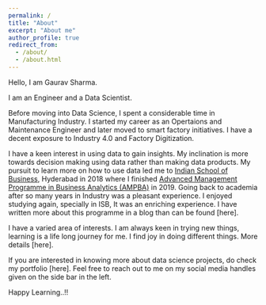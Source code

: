 ```yaml
---
permalink: /
title: "About"
excerpt: "About me"
author_profile: true
redirect_from: 
  - /about/
  - /about.html
---
```


Hello, I am Gaurav Sharma. 

I am an Engineer and a Data Scientist. 

Before moving into Data Science, I spent a considerable time in Manufacturing Industry. I started my career as an Opertaions and Maintenance Engineer and later moved to smart factory initiatives. I have a decent exposure to Industry 4.0 and Factory Digitization. 

I have a keen interest in using data to gain insights. My inclination is more towards decision making using data rather than making data products. My pursuit to learn more on how to use data led me to [Indian School of Business](https://www.isb.edu/), Hyderabad in 2018 where I finished [Advanced Management Programme in Business Analytics (AMPBA)](https://www.isb.edu/advanced-management-programme-in-business-analytics) in 2019. Going back to academia after so many years in Industry was a pleasant experience. I enjoyed studying again, specially in ISB, It was an enriching experience. I have written more about this programme in a blog than can be found [here].

I have a varied area of interests. I am always keen in trying new things, learning is a life long journey for me. I find joy in doing different things. More details [here].

If you are interested in knowing more about data science projects, do check my portfolio [here]. Feel free to reach out to me on my social media handles given on the side bar in the left.

Happy Learning..!!




